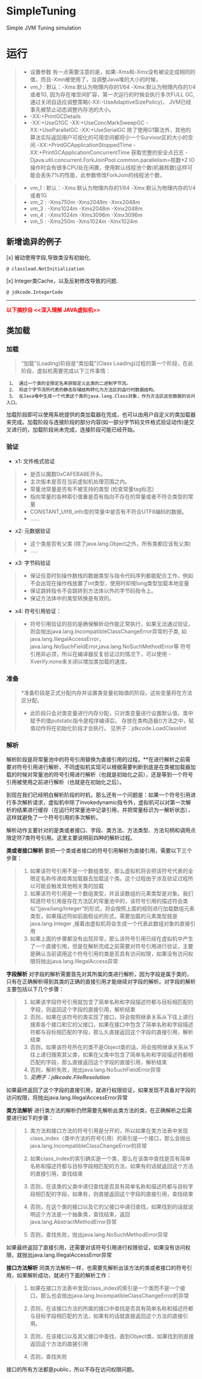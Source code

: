 # SimpleTuning
Simple JVM  Tuning simulation

# 运行
> * 设置参数 有一点需要注意的是，如果-Xms和-Xmx没有被设定成相同的值，而且-Xmn被使用了，当调整Java堆的大小的时候，
 >*  vm_1 : 默认：-Xms:默认为物理内存的1/64 -Xmx:默认为物理内存的1/4或者1G,
 因为存在堆空间扩容，第一次运行的时候会执行多次FULL GC,通过关闭自适应调整策略(-XX:-UseAdaptiveSizePolicy)，
 JVM已经事先被禁止动态调整内存池的大小。
> * -XX:+PrintGCDetails
 > * -XX:+UseG1GC -XX:+UseConcMarkSweepGC -XX:+UseParallelGC -XX:+UseSerialGC  除了使用G1算法外，其他的算法实际返回用户可视化的可用空间都将少一个Survivor区的大小的空间
 >  -XX:+PrintGCApplicationStoppedTime -XX:+PrintGCApplicationConcurrentTime 获取完整的安全点日志
     -Djava.util.concurrent.ForkJoinPool.common.parallelism=核数*2    IO操作时会有很多CPU处在闲置，使用默认线程池个数(机器核数)这样可能会丢失7%的性能，此参数修改ForkJoin的线程池个数，
    
>*  vm_1 : 默认：-Xms:默认为物理内存的1/64 -Xmx:默认为物理内存的1/4或者1G
 >*  vm_2 : -Xms750m -Xms2048m -Xmx2048m
 >*  vm_3 : -Xms1024m -Xms2048m -Xmx2048m
 >*  vm_4 : -Xms1024m -Xms3096m -Xmx3096m
 >*  vm_5 : -Xms250m -Xms1024m -Xmx1024m

## 新增诡异的例子
  [x] 被动使用字段,导致类没有初始化.
    
    @ classload.NotInitialization
     
  [x] Integer类Cache，以及反射修改导致的问题.
  
    @ jdkcode.IntegerCode
 ---
 
  **<font color=red>以下摘抄自 <<深入理解 JAVA虚拟机>></font>**
 ##  类加载
### **加载**
 > “加载”(Loading)阶段是“类加载”(Class Loading)过程的第一个阶段，在此阶段，虚拟机需要完成以下三件事情：

     1、 通过一个类的全限定名来获取定义此类的二进制字节流。
     2、 将这个字节流所代表的静态存储结构转化为方法区的运行时数据结构。
     3、 在Java堆中生成一个代表这个类的java.lang.Class对象，作为方法区这些数据的访问入口。
   
   加载阶段即可以使用系统提供的类加载器在完成，也可以由用户自定义的类加载器来完成。加载阶段与连接阶段的部分内容(如一部分字节码文件格式验证动作)是交叉进行的，加载阶段尚未完成，连接阶段可能已经开始。
   
 ### **验证**
 * x1: 文件格式验证
 > * 是否以魔数0xCAFEBABE开头。
 > * 主次版本是否在当前虚拟机处理范围之内。
 > * 常量池常量是否有不被支持的类型 (检查常量tag标志)
> * 指向常量的各种索引值重是否有指向不存在的常量或者不符合类型的常量
> * CONSTANT_Utf8_info型的常量中是否有不符合UTF8编码的数据。
> * ......
* x2: 元数据验证
> * 这个类是否有父类 (除了java.lang.Object之外，所有类都应该有父类)
> * .....

* x3: 字节码验证
> * 保证任意时刻操作数栈的数据类型与指令代码序列都能配合工作，例如不会出现在操作栈放置了int类型，使用时却按long类型加载本地变量
> * 保证跳转指令不会跳转到方法体以外的字节码指令上。
> * 保证方法体中的类型转换是有效的。

 * x4: 符号引用验证：
 > * 符号引用验证的目的是确保解析动作能正常执行，如果无法通过验证，则会抛出java.lang.IncompatibleClassChangeError异常的子类, 如java.lang.IllegalAccessError，java.lang.NoSuchFieldError,java.lang.NoSuchMethodError等
  符号引用非必须，所以在编译器反复验证过的情况下，可以使用 -Xverify:none来关闭以增加类加载的速度。

 ### **准备**
 > *准备阶段是正式分配内存并设置类变量初始值的阶段，这些变量将在方法区分配。
 >  * 此阶段只会对类变量进行内存分配，只对类变量进行设置默认值，类中赋予的值putstatic指令是程序编译后，
> 存放在类构造器<clinit>()方法之中，赋值动作将在初始化阶段才会执行。
> 见例子：jdkcode.LoadClassInit

### **解析**
解析阶段是将常量池中的符号引用替换为直接引用的过程。**在进行解析之前需要对符号引用进行解析，不同虚拟机实现可以根据需要判断到底是在类被加载器加载的时候对常量池的符号引用进行解析（也就是初始化之前），还是等到一个符号引用被使用之前进行解析（也就是在初始化之后）。

到现在我们已经明白解析阶段的时机，那么还有一个问题是：如果一个符号引用进行多次解析请求，虚拟机中除了invokedynamic指令外，虚拟机可以对第一次解析的结果进行缓存（在运行时常量池中记录引用，并把常量标识为一解析状态），这样就避免了一个符号引用的多次解析。

解析动作主要针对的是类或者接口、字段、类方法、方法类型、方法句柄和调用点限定符7类符号引用。这里主要说明前四种的解析过程。

**类或者接口解析**
要把一个类或者接口的符号引用解析为直接引用，需要以下三个步骤：
> 1. 如果该符号引用不是一个数组类型，那么虚拟机将会把该符号代表的全限定名称传递给类加载器去加载这个类。这个过程由于涉及验证过程所以可能会触发其他相关类的加载
 > 2. 如果该符号引用是一个数组类型，并且该数组的元素类型是对象。我们知道符号引用是存在方法区的常量池中的，该符号引用的描述符会类似”[java/lang/Integer”的形式，将会按照上面的规则进行加载数组元素类型，如果描述符如前面假设的形式，需要加载的元素类型就是java.lang.Integer ,接着由虚拟机将会生成一个代表此数组对象的直接引用
 > 3. 如果上面的步骤都没有出现异常，那么该符号引用已经在虚拟机中产生了一个直接引用，但是在解析完成之前需要对符号引用进行验证，主要是确认当前调用这个符号引用的类是否具有访问权限，如果没有访问权限将抛出java.lang.IllegalAccess异常

**字段解析**
对字段的解析需要首先对其所属的类进行解析，因为字段是属于类的，只有在正确解析得到其类的正确的直接引用才能继续对字段的解析。对字段的解析主要包括以下几个步骤：
 > 1. 如果该字段符号引用就包含了简单名称和字段描述符都与目标相匹配的字段，则返回这个字段的直接引用，解析结束
  > 2. 否则，如果在该符号的类实现了接口，将会按照继承关系从下往上递归搜索各个接口和它的父接口，如果在接口中包含了简单名称和字段描述符都与目标相匹配的字段，那么久直接返回这个字段的直接引用，解析结束  
  > 3. 否则，如果该符号所在的类不是Object类的话，将会按照继承关系从下往上递归搜索其父类，如果在父类中包含了简单名称和字段描述符都相匹配的字段，那么直接返回这个字段的直接引用，解析结束
  > 4. 否则，解析失败，抛出java.lang.NoSuchFieldError异常
  > 5. ***见例子：jdkcode.FileResolution***

如果最终返回了这个字段的直接引用，就进行权限验证，如果发现不具备对字段的访问权限，将抛出java.lang.IllegalAccessError异常

**类方法解析**
进行类方法的解析仍然需要先解析此类方法的类，在正确解析之后需要进行如下的步骤：
> 1. 类方法和接口方法的符号引用是分开的，所以如果在类方法表中发现class_index（类中方法的符号引用）的索引是一个接口，那么会抛出java.lang.IncompatibleClassChangeError的异常
 > 
 > 2. 如果class_index的索引确实是一个类，那么在该类中查找是否有简单名称和描述符都与目标字段相匹配的方法，如果有的话就返回这个方法的直接引用，查找结束
 > 
 > 3. 否则，在该类的父类中递归查找是否具有简单名称和描述符都与目标字段相匹配的字段，如果有，则直接返回这个字段的直接引用，查找结束
 > 
>  4. 否则，在这个类的接口以及它的父接口中递归查找，如果找到的话就说明这个方法是一个抽象类，查找结束，返回java.lang.AbstractMethodError异常
 > 
 > 5. 否则，查找失败，抛出java.lang.NoSuchMethodError异常

如果最终返回了直接引用，还需要对该符号引用进行权限验证，如果没有访问权限，就抛出java.lang.IllegalAccessError异常

**接口方法解析**
同类方法解析一样，也需要先解析出该方法的类或者接口的符号引用，如果解析成功，就进行下面的解析工作：
> 1. 如果在接口方法表中发现class_index的索引是一个类而不是一个接口，那么也会抛出java.lang.IncompatibleClassChangeError的异常
 > 
 > 2. 否则，在该接口方法的所属的接口中查找是否具有简单名称和描述符都与目标字段相匹配的方法，如果有的话就直接返回这个方法的直接引用。
 > 
 > 3. 否则，在该接口以及其父接口中查找，直到Object类，如果找到则直接返回这个方法的直接引用
 > 
 > 4. 否则，查找失败

接口的所有方法都是public，所以不存在访问权限问题。





 
  

